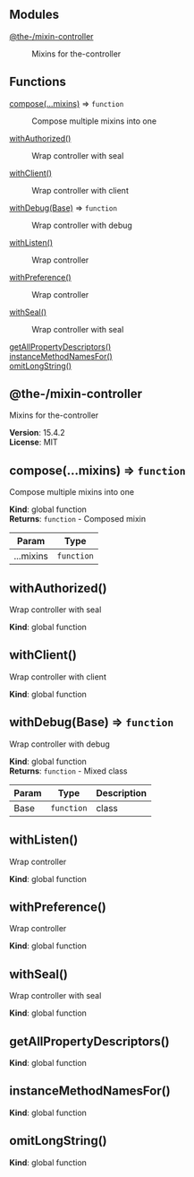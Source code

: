 <!--- Code generated by @the-/script-doc. DO NOT EDIT. -->

## Modules

<dl>
<dt><a href="#module_@the-/mixin-controller">@the-/mixin-controller</a></dt>
<dd><p>Mixins for the-controller</p>
</dd>
</dl>

## Functions

<dl>
<dt><a href="#compose">compose(...mixins)</a> ⇒ <code>function</code></dt>
<dd><p>Compose multiple mixins into one</p>
</dd>
<dt><a href="#withAuthorized">withAuthorized()</a></dt>
<dd><p>Wrap controller with seal</p>
</dd>
<dt><a href="#withClient">withClient()</a></dt>
<dd><p>Wrap controller with client</p>
</dd>
<dt><a href="#withDebug">withDebug(Base)</a> ⇒ <code>function</code></dt>
<dd><p>Wrap controller with debug</p>
</dd>
<dt><a href="#withListen">withListen()</a></dt>
<dd><p>Wrap controller</p>
</dd>
<dt><a href="#withPreference">withPreference()</a></dt>
<dd><p>Wrap controller</p>
</dd>
<dt><a href="#withSeal">withSeal()</a></dt>
<dd><p>Wrap controller with seal</p>
</dd>
<dt><a href="#getAllPropertyDescriptors">getAllPropertyDescriptors()</a></dt>
<dd></dd>
<dt><a href="#instanceMethodNamesFor">instanceMethodNamesFor()</a></dt>
<dd></dd>
<dt><a href="#omitLongString">omitLongString()</a></dt>
<dd></dd>
</dl>

<a name="module_@the-/mixin-controller"></a>

## @the-/mixin-controller
Mixins for the-controller

**Version**: 15.4.2  
**License**: MIT  
<a name="compose"></a>

## compose(...mixins) ⇒ <code>function</code>
Compose multiple mixins into one

**Kind**: global function  
**Returns**: <code>function</code> - Composed mixin  

| Param | Type |
| --- | --- |
| ...mixins | <code>function</code> | 

<a name="withAuthorized"></a>

## withAuthorized()
Wrap controller with seal

**Kind**: global function  
<a name="withClient"></a>

## withClient()
Wrap controller with client

**Kind**: global function  
<a name="withDebug"></a>

## withDebug(Base) ⇒ <code>function</code>
Wrap controller with debug

**Kind**: global function  
**Returns**: <code>function</code> - Mixed class  

| Param | Type | Description |
| --- | --- | --- |
| Base | <code>function</code> | class |

<a name="withListen"></a>

## withListen()
Wrap controller

**Kind**: global function  
<a name="withPreference"></a>

## withPreference()
Wrap controller

**Kind**: global function  
<a name="withSeal"></a>

## withSeal()
Wrap controller with seal

**Kind**: global function  
<a name="getAllPropertyDescriptors"></a>

## getAllPropertyDescriptors()
**Kind**: global function  
<a name="instanceMethodNamesFor"></a>

## instanceMethodNamesFor()
**Kind**: global function  
<a name="omitLongString"></a>

## omitLongString()
**Kind**: global function
